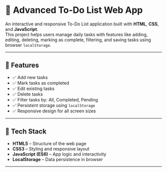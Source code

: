 # 📝 Advanced To-Do List Web App

An interactive and responsive To-Do List application built with **HTML**, **CSS**, and **JavaScript**.  
This project helps users manage daily tasks with features like adding, editing, deleting, marking as complete, filtering, and saving tasks using browser `localStorage`.

---

## 🚀 Features

- ✅ Add new tasks  
- ✅ Mark tasks as completed  
- ✅ Edit existing tasks  
- ✅ Delete tasks  
- ✅ Filter tasks by: All, Completed, Pending  
- ✅ Persistent storage using `localStorage`  
- ✅ Responsive design for all screen sizes

---

## 🔧 Tech Stack

- **HTML5** – Structure of the web page  
- **CSS3** – Styling and responsive layout  
- **JavaScript (ES6)** – App logic and interactivity  
- **LocalStorage** – Data persistence in browser  

---


